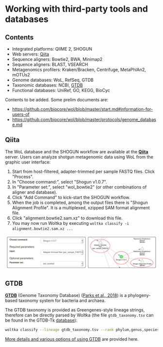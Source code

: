 # Working with third-party tools and databases

## Contents

- Integrated platforms: QIIME 2, SHOGUN
- Web servers: [Qiita](#qiita)
- Sequence aligners: Bowtie2, BWA, Minimap2
- Sequence aligners: BLAST, VSEARCH
- Metagenomics profilers: Kraken/Bracken, Centrifuge, MetaPhlAn2, mOTUs2
- Genome databases: WoL, RefSeq, GTDB
- Taxonomic databases: NCBI, [GTDB](#gtdb)
- Functional databases: UniRef, GO, KEGG, BioCyc

Contents to be added. Some prelim documents are:

- https://github.com/biocore/wol/blob/master/start.md#information-for-users-of
- https://github.com/biocore/wol/blob/master/protocols/genome_database.md


## Qiita

The WoL database and the SHOGUN workflow are available at the [**Qiita**](https://qiita.ucsd.edu/) server. Users can analyze shotgun metagenomic data using WoL from the graphic user interface:

1. Start from host-filtered, adapter-trimmed per sample FASTQ files. Click "Process".
2. In "Choose command:", select "Shogun v1.0.7".
3. In "Parameter set:", select "wol_bowtie2" (or other combinations of aligner and database).
4. Click "Add Command" to kick-start the SHOGUN workflow.
5. When the job is completed, among the output files there is "Shogun Alignment Profile". It is a multiplexed, xzipped SAM format alignment file.
6. Click "alignment.bowtie2.sam.xz" to download this file.
7. You may now run Woltka by executing `woltka classify -i alignment.bowtie2.sam.xz ...`

![Qiita](img/qiita.png)


## GTDB

[**GTDB**](https://gtdb.ecogenomic.org/) (Genome Taxonomy Database) ([Parks et al., 2018](https://www.nature.com/articles/nbt.4229)) is a phylogeny-based taxonomy system for bacteria and archaea.

The GTDB taxonomy is provided as Greengenes-style lineage strings, therefore can be directly parsed by Woltka (the file `gtdb_taxonomy.tsv` can be found in the GTDB-Tk [database](https://data.ace.uq.edu.au/public/gtdb/data/releases/release89/89.0/gtdbtk_r89_data.tar.gz)):

```bash
woltka classify --lineage gtdb_taxonomy.tsv --rank phylum,genus,species ...
```

[More details and various options of using GTDB](gtdb.md) are provided here.
